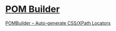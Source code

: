 # [POM Builder](<a href="raw.githubusercontent.com/MoneyMan573/pombuilder/MoneyMan573/README-json.md/README-json.md">)

<a href="https src: pombuilder-config.json">
POMBuilder – Auto-generate CSS/XPath Locators
